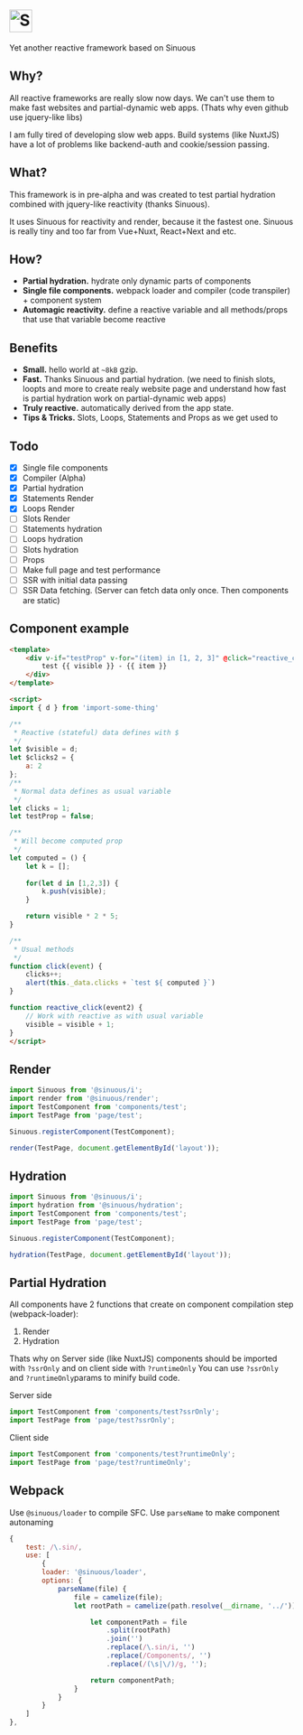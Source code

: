 # <a href="https://github.com/luwes/sinuous"><img src="https://sinuous.netlify.app/images/sinuous-logo.svg?sanitize=true" height="40" alt="Sinuous" /></a>

Yet another reactive framework based on Sinuous

## Why?

All reactive frameworks are really slow now days.
We can't use them to make fast websites and partial-dynamic web apps. (Thats why even github use jquery-like libs)

I am fully tired of developing slow web apps.
Build systems (like NuxtJS) have a lot of problems like backend-auth and cookie/session passing.

## What?

This framework is in pre-alpha and was created to test partial hydration combined with jquery-like reactivity (thanks Sinuous).

It uses Sinuous for reactivity and render, because it the fastest one.
Sinuous is really tiny and too far from Vue+Nuxt, React+Next and etc.

## How?

- **Partial hydration.** hydrate only dynamic parts of components
- **Single file components.** webpack loader and compiler (code transpiler) + component system
- **Automagic reactivity.** define a reactive variable and all methods/props that use that variable become reactive

## Benefits
- **Small.** hello world at `~8kB` gzip.
- **Fast.** Thanks Sinuous and partial hydration. (we need to finish slots, loopts and more to create realy website page and understand how fast is partial hydration work on partial-dynamic web apps)
- **Truly reactive.** automatically derived from the app state.
- **Tips & Tricks.** Slots, Loops, Statements and Props as we get used to

## Todo

- [x] Single file components
- [x] Compiler (Alpha)
- [x] Partial hydration
- [x] Statements Render
- [x] Loops Render
- [ ] Slots Render
- [ ] Statements hydration
- [ ] Loops hydration
- [ ] Slots hydration
- [ ] Props
- [ ] Make full page and test performance
- [ ] SSR with initial data passing
- [ ] SSR Data fetching. (Server can fetch data only once. Then components are static)

## Component example

```html
<template>
	<div v-if="testProp" v-for="(item) in [1, 2, 3]" @click="reactive_click">
		test {{ visible }} - {{ item }}
	</div>
</template>

<script>
import { d } from 'import-some-thing'

/**
 * Reactive (stateful) data defines with $
 */
let $visible = d;
let $clicks2 = {
	a: 2
};
/**
 * Normal data defines as usual variable
 */
let clicks = 1;
let testProp = false;

/**
 * Will become computed prop
 */
let computed = () {
	let k = [];
	
	for(let d in [1,2,3]) {
		k.push(visible);
	}

	return visible * 2 * 5;
}

/**
 * Usual methods
 */
function click(event) {
	clicks++;
	alert(this._data.clicks + `test ${ computed }`)
}

function reactive_click(event2) {
	// Work with reactive as with usual variable
	visible = visible + 1;
}
</script>
```


## Render 
```javascript
import Sinuous from '@sinuous/i';
import render from '@sinuous/render';
import TestComponent from 'components/test';
import TestPage from 'page/test';

Sinuous.registerComponent(TestComponent);

render(TestPage, document.getElementById('layout'));
```

## Hydration 
```javascript
import Sinuous from '@sinuous/i';
import hydration from '@sinuous/hydration';
import TestComponent from 'components/test';
import TestPage from 'page/test';

Sinuous.registerComponent(TestComponent);

hydration(TestPage, document.getElementById('layout'));
```


## Partial Hydration 

All components have 2 functions that create on component compilation step (webpack-loader):
1. Render
2. Hydration

Thats why on Server side (like NuxtJS) components should be imported with `?ssrOnly` and on client side with `?runtimeOnly`
You can use `?ssrOnly` and `?runtimeOnly`params to minify build code.

Server side
```javascript
import TestComponent from 'components/test?ssrOnly';
import TestPage from 'page/test?ssrOnly';
```

Client side
```javascript
import TestComponent from 'components/test?runtimeOnly';
import TestPage from 'page/test?runtimeOnly';
```

## Webpack

Use `@sinuous/loader` to compile SFC. 
Use `parseName` to make component autonaming 

```javascript
{
	test: /\.sin/,
	use: [
	    {
		loader: '@sinuous/loader',
		options: {
			parseName(file) {
				file = camelize(file);
				let rootPath = camelize(path.resolve(__dirname, '../'));

					let componentPath = file
						.split(rootPath)
						.join('')
						.replace(/\.sin/i, '')
						.replace(/Components/, '')
						.replace(/(\s|\/)/g, '');

					return componentPath;
				}
			}
	    }
	]
},
```
